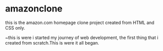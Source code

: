 # amazonclone
this is the amazon.com homepage clone project created from HTML and CSS only.

~this is were i started my journey of web development, the first thing that i created from scratch.This is were it all began. 
